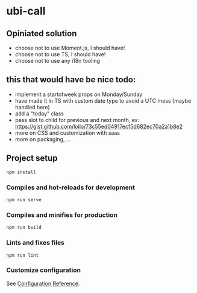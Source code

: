 # ubi-call

## Opiniated solution

- choose not to use Moment.js, I should have!
- choose not to use TS, I should have!
- choose not to use any i18n tooling

## this that would have be nice todo:

- implement a startofweek props on Monday/Sunday
- have made it in TS with custom date type to avoid a UTC mess (maybe handled here)
- add a "today" class
- pass slot to child for previous and next month, ex: https://gist.github.com/loilo/73c55ed04917ecf5d682ec70a2a1b8e2
- more on CSS and customization with saas
- more on packaging, ...


## Project setup
```
npm install
```

### Compiles and hot-reloads for development
```
npm run serve
```

### Compiles and minifies for production
```
npm run build
```

### Lints and fixes files
```
npm run lint
```

### Customize configuration
See [Configuration Reference](https://cli.vuejs.org/config/).
